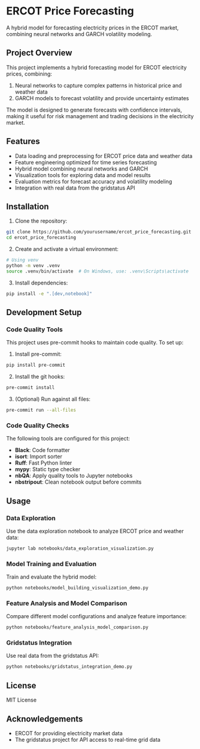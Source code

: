 # ERCOT Price Forecasting

A hybrid model for forecasting electricity prices in the ERCOT market, combining neural networks and GARCH volatility modeling.

## Project Overview

This project implements a hybrid forecasting model for ERCOT electricity prices, combining:

1. Neural networks to capture complex patterns in historical price and weather data
2. GARCH models to forecast volatility and provide uncertainty estimates

The model is designed to generate forecasts with confidence intervals, making it useful for risk management and trading decisions in the electricity market.

## Features

- Data loading and preprocessing for ERCOT price data and weather data
- Feature engineering optimized for time series forecasting
- Hybrid model combining neural networks and GARCH
- Visualization tools for exploring data and model results
- Evaluation metrics for forecast accuracy and volatility modeling
- Integration with real data from the gridstatus API

## Installation

1. Clone the repository:
```bash
git clone https://github.com/yourusername/ercot_price_forecasting.git
cd ercot_price_forecasting
```

2. Create and activate a virtual environment:
```bash
# Using venv
python -m venv .venv
source .venv/bin/activate  # On Windows, use: .venv\Scripts\activate
```

3. Install dependencies:
```bash
pip install -e ".[dev,notebook]"
```

## Development Setup

### Code Quality Tools

This project uses pre-commit hooks to maintain code quality. To set up:

1. Install pre-commit:
```bash
pip install pre-commit
```

2. Install the git hooks:
```bash
pre-commit install
```

3. (Optional) Run against all files:
```bash
pre-commit run --all-files
```

### Code Quality Checks

The following tools are configured for this project:

- **Black**: Code formatter
- **isort**: Import sorter
- **Ruff**: Fast Python linter
- **mypy**: Static type checker
- **nbQA**: Apply quality tools to Jupyter notebooks
- **nbstripout**: Clean notebook output before commits

## Usage

### Data Exploration

Use the data exploration notebook to analyze ERCOT price and weather data:

```bash
jupyter lab notebooks/data_exploration_visualization.py
```

### Model Training and Evaluation

Train and evaluate the hybrid model:

```bash
python notebooks/model_building_visualization_demo.py
```

### Feature Analysis and Model Comparison

Compare different model configurations and analyze feature importance:

```bash
python notebooks/feature_analysis_model_comparison.py
```

### Gridstatus Integration

Use real data from the gridstatus API:

```bash
python notebooks/gridstatus_integration_demo.py
```

## License

MIT License

## Acknowledgements

- ERCOT for providing electricity market data
- The gridstatus project for API access to real-time grid data 